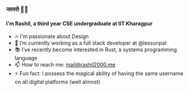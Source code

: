 ### नमस्ते 🙏🏻 

<!--
**rashil2000/rashil2000** is a ✨ _special_ ✨ repository because its `README.md` (this file) appears on your GitHub profile.
Here are some ideas to get you started:
-->
#### I'm Rashil, a third year CSE undergraduate at IIT Kharagpur

- 🔥 I'm passionate about Design
- 🔐 I’m currently working as a full stack developer at @lessonpal
- 📚 I’ve recently become interested in Rust, a systems programming language
- 📫 How to reach me: [mail@rashil2000.me](mailto:mail@rashil2000.me)
- ⚡ Fun fact: I possess the magical ability of having the same username on all digital platforms (well almost)
